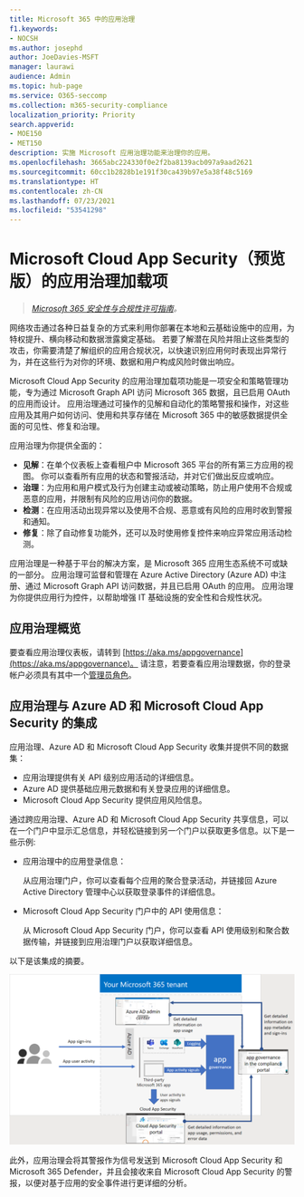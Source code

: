 ```yaml
---
title: Microsoft 365 中的应用治理
f1.keywords:
- NOCSH
ms.author: josephd
author: JoeDavies-MSFT
manager: laurawi
audience: Admin
ms.topic: hub-page
ms.service: O365-seccomp
ms.collection: m365-security-compliance
localization_priority: Priority
search.appverid:
- MOE150
- MET150
description: 实施 Microsoft 应用治理功能来治理你的应用。
ms.openlocfilehash: 3665abc224330f0e2f2ba8139acb097a9aad2621
ms.sourcegitcommit: 60cc1b2828b1e191f30ca439b97e5a38f48c5169
ms.translationtype: HT
ms.contentlocale: zh-CN
ms.lasthandoff: 07/23/2021
ms.locfileid: "53541298"
---
```

# <a name="app-governance-add-on-to-microsoft-cloud-app-security-in-preview"></a>Microsoft Cloud App Security（预览版）的应用治理加载项

>*[Microsoft 365 安全性与合规性许可指南](https://aka.ms/ComplianceSD)。*

网络攻击通过各种日益复杂的方式来利用你部署在本地和云基础设施中的应用，为特权提升、横向移动和数据泄露奠定基础。 若要了解潜在风险并阻止这些类型的攻击，你需要清楚了解组织的应用合规状况，以快速识别应用何时表现出异常行为，并在这些行为对你的环境、数据和用户构成风险时做出响应。

Microsoft Cloud App Security 的应用治理加载项功能是一项安全和策略管理功能，专为通过 Microsoft Graph API 访问 Microsoft 365 数据，且已启用 OAuth 的应用而设计。 应用治理通过可操作的见解和自动化的策略警报和操作，对这些应用及其用户如何访问、使用和共享存储在 Microsoft 365 中的敏感数据提供全面的可见性、修复和治理。

<!--
The scale of ongoing cybersecurity incidents affecting large enterprises and smaller businesses highlights the dangers of supply chain attacks and the need to strengthen the security and compliance posture of every organization. Accelerated cloud adoption with Microsoft 365 and its rich application ecosystem are constantly growing. Attackers are gaining organizational footholds through applications because:

- Users are typically unaware of the risks when consenting to the use of applications. 
- App developers and independent software vendors (ISVs) do not yet have Security Development Lifecycle (SDL) best practices in place to address attacker techniques.
-->

应用治理为你提供全面的：

- **见解**：在单个仪表板上查看租户中 Microsoft 365 平台的所有第三方应用的视图。 你可以查看所有应用的状态和警报活动，并对它们做出反应或响应。
- **治理**：为应用和用户模式及行为创建主动或被动策略，防止用户使用不合规或恶意的应用，并限制有风险的应用访问你的数据。
- **检测**：在应用活动出现异常以及使用不合规、恶意或有风险的应用时收到警报和通知。
- **修复**：除了自动修复功能外，还可以及时使用修复控件来响应异常应用活动检测。

应用治理是一种基于平台的解决方案，是 Microsoft 365 应用生态系统不可或缺的一部分。 应用治理可监督和管理在 Azure Active Directory (Azure AD) 中注册、通过 Microsoft Graph API 访问数据，并且已启用 OAuth 的应用。 应用治理为你提供应用行为控件，以帮助增强 IT 基础设施的安全性和合规性状况。

<!--
Unlike other application governance products in the marketplace, MAPG is a platform-based solution that is an integral part of the Microsoft 365 application ecosystem. MAPG's initial focus is on OAuth-enabled apps published to the Microsoft 365 platform that are registered with Azure AD and access data through the Graph API. For the initial release, MAPG does not support other, non-OAuth-enabled M365 apps, add-ins (such as PowerBI), or other app vendor ecosystems such as Google, Facebook, Amazon Web Services, Workplace, and Salesforce. MAPG’s focus is on third-party published apps for the Microsoft 365 application platform.

Microsoft allows developers to build cloud applications using Azure Active Directory (Azure AD), Microsoft’s cloud identity platform, and other resources and access to tenant data through the Microsoft Graph. Because of MAPG's visibility, insights, and control capabilities, app developers have the incentive to comply with publisher verification, self-attestation, and Microsoft certification, and can build high-quality productivity apps that are secure and compliant.
-->

## <a name="a-first-glimpse-at-app-governance"></a>应用治理概览

要查看应用治理仪表板，请转到 [https://aka.ms/appgovernance](https://aka.ms/appgovernance)。 请注意，若要查看应用治理数据，你的登录帐户必须具有其中一个[管理员角色](app-governance-get-started.md#administrator-roles)。

## <a name="app-governance-integration-with-azure-ad-and-microsoft-cloud-app-security"></a>应用治理与 Azure AD 和 Microsoft Cloud App Security 的集成

应用治理、Azure AD 和 Microsoft Cloud App Security 收集并提供不同的数据集：

- 应用治理提供有关 API 级别应用活动的详细信息。
- Azure AD 提供基础应用元数据和有关登录应用的详细信息。
- Microsoft Cloud App Security 提供应用风险信息。

通过跨应用治理、Azure AD 和 Microsoft Cloud App Security 共享信息，可以在一个门户中显示汇总信息，并轻松链接到另一个门户以获取更多信息。以下是一些示例:

- 应用治理中的应用登录信息：

  从应用治理门户，你可以查看每个应用的聚合登录活动，并链接回 Azure Active Directory 管理中心以获取登录事件的详细信息。

<!--
- App API usage information in the Azure Active Directory admin center:

  From the Azure Active Directory admin center, you can see the aggregated app usage information and link to the app governance portal for the details of app usage.
-->
- Microsoft Cloud App Security 门户中的 API 使用信息：

  从 Microsoft Cloud App Security 门户，你可以查看 API 使用级别和聚合数据传输，并链接到应用治理门户以获取详细信息。

以下是该集成的摘要。

![应用治理与 Azure AD 和 Microsoft Cloud App Security 的集成](..\media\manage-app-protection-governance\mapg-integration.png)

此外，应用治理会将其警报作为信号发送到 Microsoft Cloud App Security 和 Microsoft 365 Defender，并且会接收来自 Microsoft Cloud App Security 的警报，以便对基于应用的安全事件进行更详细的分析。

<!--
Integration of alerts with MCAS and M365 Defender
Azure AD IP detections in progress to surface in M365 Defender

## Integration with Azure AD

**Feedback from Anand:** We should add some details on how MAPG works with M365 Defender (previously MTP). Also, we should highlight the integration with MCAS and AAD.

Key cross-reference resources:

- [What is application management in Azure Active Directory](https://docs.microsoft.com/azure/active-directory/manage-apps/what-is-application-management)
- [Common application management scenarios for Azure Active Directory (especially scenarios 3-4)](https://docs.microsoft.com/cloud-app-security/monitor-alerts)
- [Azure Active Directory Identity Governance documentation](https://docs.microsoft.com/azure/active-directory/governance/)
- [Managing access to apps using Azure AD](https://docs.microsoft.com/azure/active-directory/manage-apps/what-is-access-management)

## Integration with Microsoft Cloud App Security

Key cross-reference resources:

- [Cloud App Security anomaly detection alerts investigation guide](https://docs.microsoft.com/cloud-app-security/investigate-anomaly-alerts#unusual-addition-of-credentials-to-an-oauth-app)
- [Monitor alerts raised in Cloud App Security](https://docs.microsoft.com/cloud-app-security/monitor-alerts)
- [Control which third-party cloud OAuth apps get permissions](https://docs.microsoft.com/cloud-app-security/manage-app-permissions)

-->
